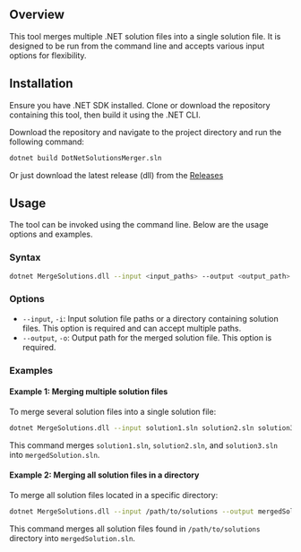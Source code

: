 ## Overview
This tool merges multiple .NET solution files into a single solution file. It is designed to be run from the command line and accepts various input options for flexibility.

## Installation
Ensure you have .NET SDK installed. Clone or download the repository containing this tool, then build it using the .NET CLI.

Download the repository and navigate to the project directory and run the following command:

```bash
dotnet build DotNetSolutionsMerger.sln
```

Or just download the latest release (dll) from the [Releases](https://github.com/rodion-m/DotNetSolutionsMerger/releases)

## Usage
The tool can be invoked using the command line. Below are the usage options and examples.

### Syntax
```bash
dotnet MergeSolutions.dll --input <input_paths> --output <output_path>
```

### Options
- `--input`, `-i`: Input solution file paths or a directory containing solution files. This option is required and can accept multiple paths.
- `--output`, `-o`: Output path for the merged solution file. This option is required.

### Examples

#### Example 1: Merging multiple solution files
To merge several solution files into a single solution file:
```bash
dotnet MergeSolutions.dll --input solution1.sln solution2.sln solution3.sln --output mergedSolution.sln
```
This command merges `solution1.sln`, `solution2.sln`, and `solution3.sln` into `mergedSolution.sln`.

#### Example 2: Merging all solution files in a directory
To merge all solution files located in a specific directory:
```bash
dotnet MergeSolutions.dll --input /path/to/solutions --output mergedSolution.sln
```
This command merges all solution files found in `/path/to/solutions` directory into `mergedSolution.sln`.
